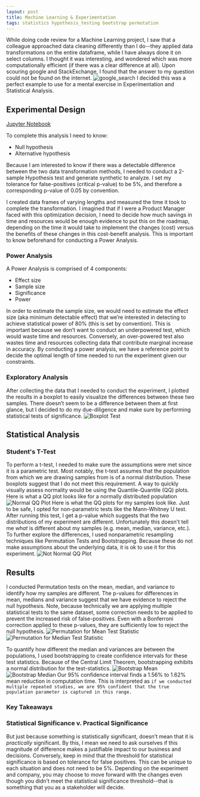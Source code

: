 ```yaml
---
layout: post
title: Machine Learning & Experimentation
tags: statistics hypothesis_testing bootstrap permutation
---
```

While doing code review for a Machine Learning project, I saw that a colleague approached data cleaning differently than I do--they applied data transformations on the entire dataframe, while I have always done it on select columns. I thought it was interesting, and wondered which was more computationally efficient (if there was a clear difference at all). Upon scouring google and StackExchange, I found that the answer to my question could not be found on the internet.
![google_search](/assets/stats/google_search.png)
I decided this was a perfect example to use for a mental exercise in Experimentation and Statistical Analysis.
## Experimental Design
[Jupyter Notebook](https://bit.ly/stats_notebook)

To complete this analysis I need to know:
- Null hypothesis
- Alternative hypothesis

Because I am interested to know if there was a detectable difference between the two data transformation methods, I needed to conduct a 2-sample Hypothesis test and generate synthetic to analyze. I set my tolerance for false-positives (critical p-value) to be 5%, and therefore a corresponding p-value of 0.05 by convention.

I created data frames of varying lengths and measured the time it took to complete the transformation. I imagined that if I were a Product Manager faced with this optimization decision, I need to decide how much savings in time and resources would be enough evidence to put this on the roadmap, depending on the time it would take to implement the changes (cost) versus the benefits of these changes in this cost-benefit analysis. This is important to know beforehand for conducting a Power Analysis.

### Power Analysis

A Power Analysis is comprised of 4 components:
- Effect size
- Sample size
- Significance
- Power

In order to estimate the sample size, we would need to estimate the effect size (aka minimum detectable effect) that we’re interested in detecting to achieve statistical power of 80% (this is set by convention). This is important because we don’t want to conduct an underpowered test, which would waste time and resources. Conversely, an over-powered test also wastes time and resources collecting data that contribute marginal increase in accuracy. By conducting a power analysis, we have a reference point to decide the optimal length of time needed to run the experiment given our constraints.

### Exploratory Analysis
After collecting the data that I needed to conduct the experiment, I plotted the results in a boxplot to easily visualize the differences between these two samples. There doesn’t seem to be a difference between them at first glance, but I decided to do my due-diligence and make sure by performing statistical tests of significance.
![Boxplot Test](/assets/stats/Boxplot.svg)
## Statistical Analysis
### Student's T-Test
To perform a t-test, I needed to make sure the assumptions were met since it is a parametric test. Most notably, the t-test assumes that the population from which we are drawing samples from is of a normal distribution. These boxplots suggest that I do not meet this requirement. A way to quickly visually assess normality would be using the Quantile-Quantile (QQ) plots. Here is what a QQ plot looks like for a normally distributed population
![Normal QQ Plot](/assets/stats/Normal_QQ_Plot.svg)
Here is what the QQ plots for my samples look like. Just to be safe, I opted for non-parametric tests like the Mann-Whitney U test. After running this test, I get a p-value which suggests that the two distributions of my experiment are different. Unfortunately this doesn't tell me _what_ is different about my samples (e.g. mean, median, variance, etc.). To further explore the differences, I used nonparametric resampling techniques like Permutation Tests and Bootstrapping. Because these do not make assumptions about the underlying data, it is ok to use it for this experiment.
![Not Normal QQ Plot](/assets/stats/Not_Normal_QQ_Plot.svg)

## Results
I conducted Permutation tests on the mean, median, and variance to identify how my samples are different. The p-values for differences in mean, medians and variance suggest that we have evidence to reject the null hypothesis. Note, because technically we are applying multiple statistical tests to the same dataset, some correction needs to be applied to prevent the increased risk of false-positives. Even with a Bonferroni correction applied to these p-values, they are sufficiently low to reject the null hypothesis.
![Permutation for Mean Test Statistic](/assets/stats/Permutation_Mean.svg)
![Permutation for Median Test Statistic](/assets/stats/Permutation_Median.svg)

To quantify how different the median and variances are between the populations, I used bootstrapping to create confidence intervals for these test statistics. Because of the Central Limit Theorem, bootstrapping exhibits a normal distribution for the test-statistics.
![Bootstrap Mean](/assets/stats/Bootstrap_Mean.svg)
![Bootstrap Median](/assets/stats/Bootstrap_Median.svg)
Our 95% confidence interval finds a 1.56% to 1.62% mean reduction in computation time. This is interpreted as `if we conducted multiple repeated studies, we are 95% confident that the true population parameter is captured in this range.`

### Key Takeaways
### Statistical Significance v. Practical Significance
But just because something is statistically significant, doesn’t mean that it is _practically_ significant. By this, I mean we need to ask ourselves if this magnitude of difference makes a justifiable impact to our business and decisions. Conversely, keep in mind that the threshold for statistical significance is based on tolerance for false positives. This can be unique to each situation and does not need to be 5%. Depending on the experiment and company, you may choose to move forward with the changes even though you didn’t meet the statistical significance threshold--that is something that you as a stakeholder will decide.

